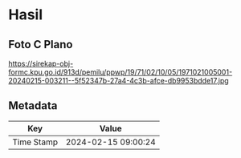# Hasil

## Foto C Plano

https://sirekap-obj-formc.kpu.go.id/913d/pemilu/ppwp/19/71/02/10/05/1971021005001-20240215-003211--5f52347b-27a4-4c3b-afce-db9953bdde17.jpg


## Metadata

| Key        | Value               |
| ---------- | ------------------- |
| Time Stamp | 2024-02-15 09:00:24 |



